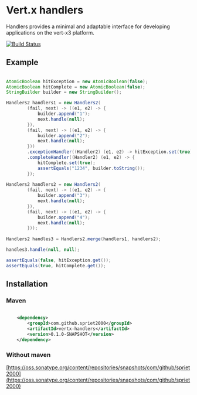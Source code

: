 # Vert.x handlers

Handlers provides a minimal and adaptable interface for developing applications on the vert-x3 platform.

[![Build Status](https://travis-ci.org/spriet2000/vertx-handlers.svg?branch=master)](https://travis-ci.org/spriet2000/vertx-handlers)

## Example

```java
    
AtomicBoolean hitException = new AtomicBoolean(false);
AtomicBoolean hitComplete = new AtomicBoolean(false);
StringBuilder builder = new StringBuilder();

Handlers2 handlers1 = new Handlers2(
        (fail, next) -> ((e1, e2) -> {
            builder.append("1");
            next.handle(null);
        }),
        (fail, next) -> ((e1, e2) -> {
            builder.append("2");
            next.handle(null);
        }))
        .exceptionHandler((Handler2) (e1, e2) -> hitException.set(true))
        .completeHandler((Handler2) (e1, e2) -> {
            hitComplete.set(true);
            assertEquals("1234", builder.toString());
        });
        
Handlers2 handlers2 = new Handlers2(
        (fail, next) -> ((e1, e2) -> {
            builder.append("3");
            next.handle(null);
        }),
        (fail, next) -> ((e1, e2) -> {
            builder.append("4");
            next.handle(null);
        }));
        
Handlers2 handles3 = Handlers2.merge(handlers1, handlers2);

handles3.handle(null, null);

assertEquals(false, hitException.get());
assertEquals(true, hitComplete.get());

```
## Installation

### Maven

```xml

    <dependency>
        <groupId>com.github.spriet2000</groupId>
        <artifactId>vertx-handlers</artifactId>
        <version>0.1.0-SNAPSHOT</version>
    </dependency>

```

### Without maven

[https://oss.sonatype.org/content/repositories/snapshots/com/github/spriet2000](https://oss.sonatype.org/content/repositories/snapshots/com/github/spriet2000)
